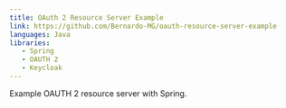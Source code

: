 ```yaml
---
title: OAuth 2 Resource Server Example
link: https://github.com/Bernardo-MG/oauth-resource-server-example
languages: Java
libraries:
   - Spring
   - OAUTH 2
   - Keycloak
---
```

Example OAUTH 2 resource server with Spring.
